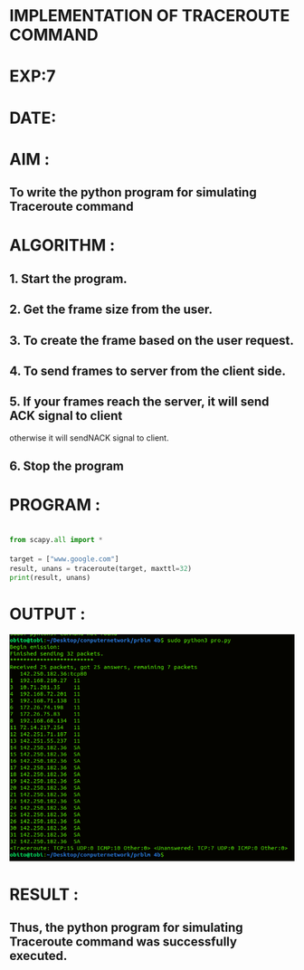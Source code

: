 # IMPLEMENTATION OF TRACEROUTE COMMAND

# EXP:7

# DATE:

# AIM :
## To write the python program for simulating Traceroute command


# ALGORITHM :
## 1. Start the program.
## 2. Get the frame size from the user.
## 3. To create the frame based on the user request.
## 4. To send frames to server from the client side.
## 5. If your frames reach the server, it will send ACK signal to client
otherwise it will sendNACK signal to client.
## 6. Stop the program

# PROGRAM :
```PYTHON 3 

from scapy.all import *

target = ["www.google.com"]
result, unans = traceroute(target, maxttl=32)
print(result, unans)


```




# OUTPUT :
![output](P.png)




# RESULT :
## Thus, the python program for simulating Traceroute command was successfully executed.



